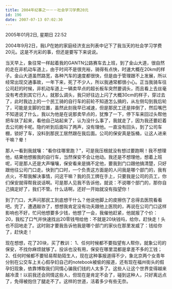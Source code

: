```yaml
---
title: 2004年纪事之一－－社会学习学费20元
id: 196
date: 2007-07-13 07:02:30
---
```


2005年01月2日, 星期日 22:52

2004年9月2日，我LP在她的家庭经济支出列表中记下了我当天的社会学习学费20元。这是不光彩的事，但还是要写下来说说。

当天早上，象往常一样起着我的GANTN公路赛车去上班，到了金山大道，很自然的走在非机动车道上，由于时间不是很充裕，骑得有点快，时速大概在20km的样子。金山大道虽然路宽，各种汽车的速度都很快，但是由于管理跟不上发展，所以经常出现交通事故，一年下来，死了不少人，所以我通常都很小心。正当我骑车往公司赶的时候，非机动车道上一辆卖早点的超长板车突然要调头，而且看上去丝毫没有考虑到其它行人，就那么调头，我只好往边上闪了大概30cm的样子，穿过去了，此时我边上的一个民工骑的自行车的前轮不知道怎么搞的，从左侧勾到我后轮了，可能是支脚的位置，虽然此刻我早已减速，但是那民工还是摔倒了，然后嘴巴不知道说了什么，我以为他是在说那卖早点的，犹豫了一下，停下车来回过头帮他把车扶了起来，看他自己站起来了，认为没什么事了，我就走了，因为我还要赶着去公司刷卡呢。隐约听到后面叫了两声，没有理他。一直没有回头，到了公司车棚，锁好了车，没料到那民工居然跟在我后面。公司的保安真是饭桶，让这人进来干嘛？晕！

那人一看到我就嚷："看你往哪里跑？"，可是我压根就没有想过要跑啊！我不想理他，结果他想搬我的自行车，当然保安不会让他动。我还是不想理他，想着上班呢，可是那人还是大声嚷嚷，保安看来是搞不定他，要我到门口跟他搞清楚，只好跟他往公司门口走。快到门口时，一个负责这方面是的人问我是哪个部门的，我有点火，不帮我解决事情，问这干嘛？我的员工牌在手上，只要我是公司的员工，你们保安就得帮我说话啊。可是那人见我不告诉他，就说：不说哪个部门的，那你自己搞定好了，我们不管。什么话啊，还好一开始就没有指望你！

到了门口，大声问那民工到底想干什么？他说他脚上的皮擦伤了总得去医院看看吧。完了，遭遇敲诈了，想想我肯定没有功夫跟他上医院的，再说在公司门口这样影响也不好，忙问他想要多少钱，他想了一会，我催他赶紧，他就报了个价：20，我松了口气并快速找出20零钱甩给他：不就是20块钱吗，给你，赶快走！头也不回地走了。这时刚才要我告诉他我是哪个部门的家伙在那里发威了：钱给你了，赶快走！

现在想想，花了20块，买了教训：
1、任何时候都不要指望有人帮你，就象公司的保安，不找你麻烦就够了。投诉也没有用，保安在哪里混都是拿差不多的工钱；
2、任何时候都不要轻易帮助陌生人，现在这种事报道得不少，象北京两个女青年分别在公交车上关心假孕妇自己的notebook被偷的报道，还有现在福州街头的假孕妇现象，依靠博取我们同情心骗我们钱的人太多了。这些人让这个世界变得越来越冷漠！以前我还会同情这些人，但现在是肯定不会了，碰到这种人，只好离远点了，免得被抱住了腿走不了。这样的世道，活着多少有些无奈。
